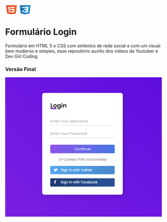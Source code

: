 <div>
<img align="center" alt="Daniel-HTML" height="30" width="40" src="https://raw.githubusercontent.com/devicons/devicon/master/icons/html5/html5-original.svg">
<img align="center" alt="Daniel-CSS" height="30" width="40" src="https://raw.githubusercontent.com/devicons/devicon/master/icons/css3/css3-original.svg">  
</div>

# Formulário Login
Formulário em HTML 5 e CSS com símbolos de rede social e com um visual bem moderno e simples, esse repositório auxilio dos vídeos da Youtuber e Dev Girl Coding

### Versão Final
<img src="assets/final.png" alt="Web Version"/>
